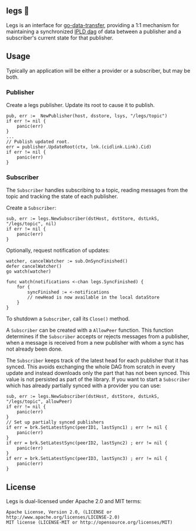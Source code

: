 ## legs 🦵

Legs is an interface for [go-data-transfer](https://github.com/filecoin-project/go-data-transfer),
providing a 1:1 mechanism for maintaining a synchronized [IPLD dag](https://docs.ipld.io/) of data between
a publisher and a subscriber's current state for that publisher.

## Usage

Typically an application will be either a provider or a subscriber, but may be both.

### Publisher

Create a legs publisher.  Update its root to cause it to publish.

```golang
pub, err :=  NewPublisher(host, dsstore, lsys, "/legs/topic")
if err != nil {
	panic(err)
}
...
// Publish updated root.
err = publisher.UpdateRoot(ctx, lnk.(cidlink.Link).Cid)
if err != nil {
	panic(err)
}
```

### Subscriber

The `Subscriber` handles subscribing to a topic, reading messages from the topic and tracking the state of each publisher.

Create a `Subscriber`:

```golang
sub, err := legs.NewSubscriber(dstHost, dstStore, dstLnkS, "/legs/topic", nil)
if err != nil {
	panic(err)
}

```
Optionally, request notification of updates:

```golang
watcher, cancelWatcher := sub.OnSyncFinished()
defer cancelWatcher()
go watch(watcher)

func watch(notifications <-chan legs.SyncFinished) {
    for {
        syncFinished := <-notifications
        // newHead is now available in the local dataStore
    }
}
```

To shutdown a `Subscriber`, call its `Close()` method.

A `Subscriber` can be created with a `AllowPeer` function.  This function determines if the `Subscriber` accepts or rejects messages from a publisher, when a message is received from a new publisher with whom a sync has not already been done.

The `Subscriber` keeps track of the latest head for each publisher that it has synced. This avoids exchanging the whole DAG from scratch in every update and instead downloads only the part that has not been synced. This value is not persisted as part of the library. If you want to start a `Subscriber` which has already partially synced with a provider you can use:
```golang
sub, err := legs.NewSubscriber(dstHost, dstStore, dstLnkS, "/legs/topic", allowPeer)
if err != nil {
    panic(err)
}
// Set up partially synced publishers
if err = brk.SetLatestSync(peerID1, lastSync1) ; err != nil {
    panic(err)
}
if err = brk.SetLatestSync(peerID2, lastSync2) ; err != nil {
    panic(err)
}
if err = brk.SetLatestSync(peerID3, lastSync3) ; err != nil {
    panic(err)
}
```

License
---

Legs is dual-licensed under Apache 2.0 and MIT terms:

    Apache License, Version 2.0, (LICENSE or http://www.apache.org/licenses/LICENSE-2.0)
    MIT license (LICENSE-MIT or http://opensource.org/licenses/MIT)
